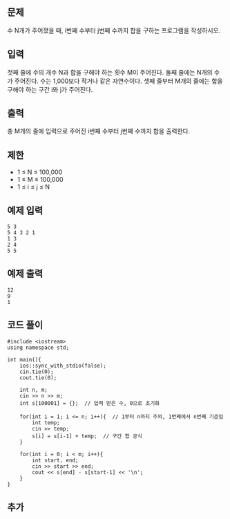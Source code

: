 ## 문제 
수 N개가 주어졌을 때, i번째 수부터 j번째 수까지 합을 구하는 프로그램을 작성하시오.

## 입력
첫째 줄에 수의 개수 N과 합을 구해야 하는 횟수 M이 주어진다. 둘째 줄에는 N개의 수가 주어진다. 수는 1,000보다 작거나 같은 자연수이다. 셋째 줄부터 M개의 줄에는 합을 구해야 하는 구간 i와 j가 주어진다.


## 출력
총 M개의 줄에 입력으로 주어진 i번째 수부터 j번째 수까지 합을 출력한다.

## 제한
- 1 ≤ N ≤ 100,000  
- 1 ≤ M ≤ 100,000  
- 1 ≤ i ≤ j ≤ N

## 예제 입력 
```
5 3
5 4 3 2 1
1 3
2 4
5 5
```

## 예제 출력  
```
12
9
1
```
## 코드 풀이
```
#include <iostream>
using namespace std;

int main(){
    ios::sync_with_stdio(false);
    cin.tie(0);
    cout.tie(0);
    
    int n, m;
    cin >> n >> m;
    int s[100001] = {};  // 입력 받은 수, 0으로 초기화
    
    for(int i = 1; i <= n; i++){  // 1부터 n까지 주의, 1번째에서 n번째 기준임
        int temp;  
        cin >> temp;
        s[i] = s[i-1] + temp;  // 구간 합 공식
    }
    
    for(int i = 0; i < m; i++){
        int start, end;
        cin >> start >> end;
        cout << s[end] - s[start-1] << '\n';
    }
}
```
## 추가

